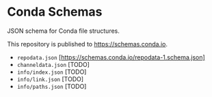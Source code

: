 # Conda Schemas

JSON schema for Conda file structures.

This repository is published to https://schemas.conda.io.

* `repodata.json` [https://schemas.conda.io/repodata-1.schema.json]
* `channeldata.json` [TODO]
* `info/index.json` [TODO]
* `info/link.json` [TODO]
* `info/paths.json` [TODO]

